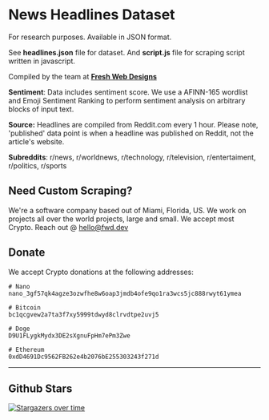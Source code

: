 # News Headlines Dataset

For research purposes. Available in JSON format. 

See **headlines.json** file for dataset. And **script.js** file for scraping script written in javascript.  

Compiled by the team at **[Fresh Web Designs](https://github.com/fwd)**

**Sentiment**: Data includes sentiment score. We use a AFINN-165 wordlist and Emoji Sentiment Ranking to perform sentiment analysis on arbitrary blocks of input text.

**Source:** Headlines are compiled from Reddit.com every 1 hour. Please note, 'published' data point is when a headline was published on Reddit, not the article's website.

**Subreddits**: r/news, r/worldnews, r/technology, r/television, r/entertaiment, r/politics, r/sports

## Need Custom Scraping?

We're a software company based out of Miami, Florida, US. We work on projects all over the world projects, large and small. We accept most Crypto. Reach out @ hello@fwd.dev 

## Donate

We accept Crypto donations at the following addresses: 

```
# Nano
nano_3gf57qk4agze3ozwfhe8w6oap3jmdb4ofe9qo1ra3wcs5jc888rwyt61ymea

# Bitcoin
bc1qcgvew2a7ta3f7xy5999tdwyd8clrvdtpe2uvj5

# Doge
D9U1FLygkMydx3DE2sXgnuFpHm7ePm3Zwe

# Ethereum
0xdD4691Dc9562FB262e4b2076bE255303243f271d
```

---

## Github Stars

[![Stargazers over time](https://starchart.cc/fwd/news.svg)](https://starchart.cc/fwd/news)
